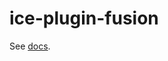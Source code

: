 # ice-plugin-fusion

See [docs](https://github.com/alibaba/ice/blob/master/docs/cli/plugin-list/fusion.md).